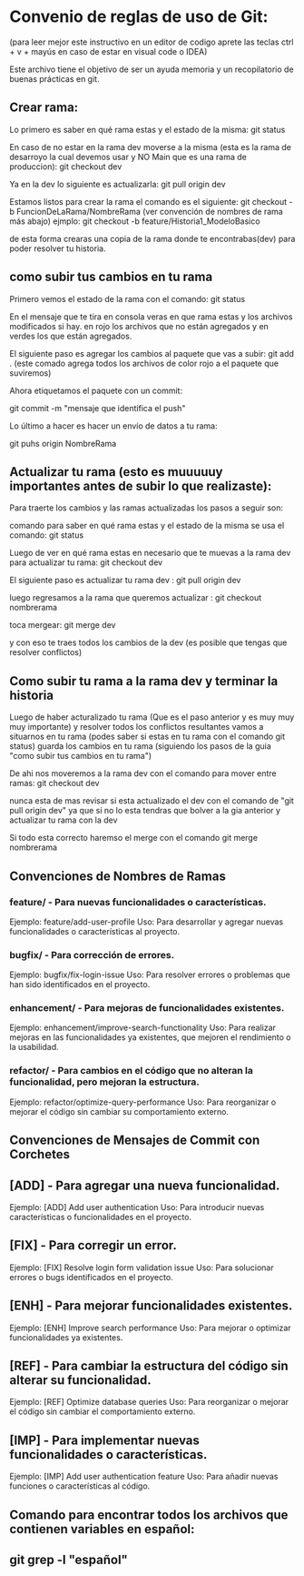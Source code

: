 

# Convenio de reglas de uso de Git:
(para leer mejor este instructivo en un editor de codigo aprete las teclas ctrl + v + mayús en caso de estar en visual code o IDEA)

Este archivo tiene el objetivo de ser un ayuda memoria y un recopilatorio de buenas prácticas en git.


## Crear rama:
Lo primero es saber en qué rama estas y el estado de la misma:
git status

En caso de no estar en la rama dev moverse a la misma (esta es la rama de desarroyo la cual devemos usar  y NO Main que es una rama de produccion):
git checkout dev

Ya en la dev lo siguiente es actualizarla:
git pull origin dev

Estamos listos para crear la rama el comando es el siguiente:
git checkout -b FuncionDeLaRama/NombreRama (ver convención de nombres de rama más abajo)
ejmplo: git checkout -b feature/Historia1_ModeloBasico

de esta forma crearas una copia de la rama donde te encontrabas(dev) para poder resolver tu historia.

## como subir tus cambios en tu rama

Primero vemos el estado de la rama con el comando:
git status

En el mensaje que te tira en consola veras en que rama estas y los archivos modificados si hay. en rojo los archivos que no están agregados y en verdes los que están agregados.

El siguiente paso es agregar los cambios al paquete que vas a subir:
git add .
(este comado agrega todos los archivos de color rojo a el paquete que suviremos)

Ahora etiquetamos el paquete con un commit:

git commit -m "mensaje que identifica el push"

Lo último a hacer es hacer un envío de datos a tu rama:

git puhs origin NombreRama

## Actualizar tu rama (esto es muuuuuy importantes antes de subir lo que realizaste):
Para traerte los cambios y las ramas actualizadas los pasos a seguir son:

comando para saber en qué rama estas y el estado de la misma se usa el comando:
git status

Luego de ver en qué rama estas en necesario que te muevas a la rama dev para actualizar tu rama:
git checkout dev

El siguiente paso es actualizar tu rama dev :
git pull origin dev

luego regresamos a la rama que queremos actualizar :
git checkout nombrerama

toca mergear:
git merge dev

y con eso te traes todos los cambios de la dev (es posible que tengas que resolver conflictos)

## Como subir tu rama a la rama dev y terminar la historia
 Luego de haber acturalizado tu rama (Que es el paso anterior y es muy muy muy importante) y resolver todos los conflictos resultantes
 vamos a situarnos en tu rama (podes saber si estas en tu rama con el comando git status)
 guarda los cambios en tu rama (siguiendo los pasos de la guia "como subir tus cambios en tu rama")
 
 De ahi nos moveremos a la rama dev con el comando para mover entre ramas:
git checkout dev

nunca esta de mas revisar si esta actualizado el dev con el comando de "git pull origin dev" ya que si no lo esta tendras que bolver a la gia anterior y actualizar tu rama con la dev

Si todo esta correcto haremso el merge con el comando
git merge nombrerama

## Convenciones de Nombres de Ramas

### feature/ - Para nuevas funcionalidades o características.
Ejemplo: feature/add-user-profile
Uso: Para desarrollar y agregar nuevas funcionalidades o características al proyecto.

### bugfix/ - Para corrección de errores.

Ejemplo: bugfix/fix-login-issue
Uso: Para resolver errores o problemas que han sido identificados en el proyecto.

### enhancement/ - Para mejoras de funcionalidades existentes.

Ejemplo: enhancement/improve-search-functionality
Uso: Para realizar mejoras en las funcionalidades ya existentes, que mejoren el rendimiento o la usabilidad.

### refactor/ - Para cambios en el código que no alteran la funcionalidad, pero mejoran la estructura.

Ejemplo: refactor/optimize-query-performance
Uso: Para reorganizar o mejorar el código sin cambiar su comportamiento externo.


## Convenciones de Mensajes de Commit con Corchetes

## [ADD] - Para agregar una nueva funcionalidad.

Ejemplo: [ADD] Add user authentication
Uso: Para introducir nuevas características o funcionalidades en el proyecto.

## [FIX] - Para corregir un error.

Ejemplo: [FIX] Resolve login form validation issue
Uso: Para solucionar errores o bugs identificados en el proyecto.

## [ENH] - Para mejorar funcionalidades existentes.

Ejemplo: [ENH] Improve search performance
Uso: Para mejorar o optimizar funcionalidades ya existentes.

## [REF] - Para cambiar la estructura del código sin alterar su funcionalidad.

Ejemplo: [REF] Optimize database queries
Uso: Para reorganizar o mejorar el código sin cambiar el comportamiento externo.

## [IMP] - Para implementar nuevas funcionalidades o características.

Ejemplo: [IMP] Add user authentication feature
Uso: Para añadir nuevas funciones o características al código.


## Comando para encontrar todos los archivos que contienen variables en español:
## git grep -l "español" 


